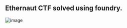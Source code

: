 ## Ethernaut CTF solved using foundry.
![image](https://user-images.githubusercontent.com/15854015/207277944-a3f22c31-23d5-4b5e-8d4e-1370f8c9b626.png)

